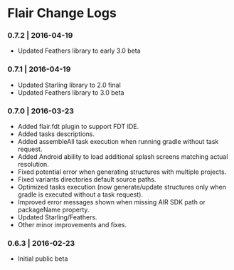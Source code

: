 # Flair Change Logs

### 0.7.2 | 2016-04-19
* Updated Feathers library to early 3.0 beta

### 0.7.1 | 2016-04-19
* Updated Starling library to 2.0 final
* Updated Feathers library to 3.0 beta

### 0.7.0 | 2016-03-23
* Added flair.fdt plugin to support FDT IDE.
* Added tasks descriptions.
* Added assembleAll task execution when running gradle without task request.
* Added Android ability to load additional splash screens matching actual resolution.
* Fixed potential error when generating structures with multiple projects.
* Fixed variants directories default source paths.
* Optimized tasks execution (now generate/update structures only when gradle is executed without a task request).
* Improved error messages shown when missing AIR SDK path or packageName property.
* Updated Starling/Feathers.
* Other minor improvements and fixes.

### 0.6.3 | 2016-02-23
* Initial public beta

